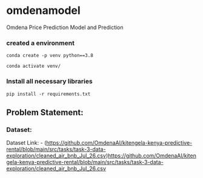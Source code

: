 # omdenamodel
Omdena Price Prediction Model and Prediction

### created a environment
`conda create -p venv python==3.8`

`conda activate venv/`

### Install all necessary libraries

`pip install -r requirements.txt`


## Problem Statement:

### Dataset:

Dataset Link: - (https://github.com/OmdenaAI/kitengela-kenya-predictive-rental/blob/main/src/tasks/task-3-data-exploration/cleaned_air_bnb_Jul_26.csv)https://github.com/OmdenaAI/kitengela-kenya-predictive-rental/blob/main/src/tasks/task-3-data-exploration/cleaned_air_bnb_Jul_26.csv
